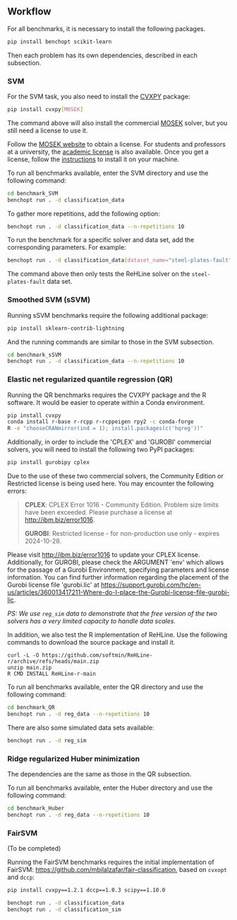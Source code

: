 ## Workflow

For all benchmarks, it is necessary to install the following packages.

```bash
pip install benchopt scikit-learn
```

Then each problem has its own dependencies,
described in each subsection.

### SVM

For the SVM task, you also need to install the
[CVXPY](https://www.cvxpy.org/) package:

```bash
pip install cvxpy[MOSEK]
```

The command above will also install the commercial
[MOSEK](https://www.mosek.com/) solver, but you
still need a license to use it.

Follow the [MOSEK website](https://www.mosek.com/resources/getting-started/)
to obtain a license. For students and professors at a university, the
[academic license](https://www.mosek.com/products/academic-licenses/)
is also available. Once you get a license, follow the
[instructions](https://docs.mosek.com/latest/licensing/quickstart.html#local)
to install it on your machine.

To run all benchmarks available, enter the SVM directory and use the following command:

```bash
cd benchmark_SVM
benchopt run . -d classification_data
```

To gather more repetitions, add the following option:

```bash
benchopt run . -d classification_data --n-repetitions 10
```

To run the benchmark for a specific solver and data set,
add the corresponding parameters. For example:

```bash
benchopt run . -d classification_data[dataset_name="steel-plates-fault"] -s rehline
```

The command above then only tests the ReHLine solver on the `steel-plates-fault` data set.

### Smoothed SVM (sSVM)

Running sSVM benchmarks require the following additional package:

```bash
pip install sklearn-contrib-lightning
```

And the running commands are similar to those in the SVM subsection.

```bash
cd benchmark_sSVM
benchopt run . -d classification_data --n-repetitions 10
```

### Elastic net regularized quantile regression (QR)

Running the QR benchmarks requires the CVXPY package
and the R software. It would be easier to operate
within a Conda environment.

```bash
pip install cvxpy
conda install r-base r-rcpp r-rcppeigen rpy2 -c conda-forge
R -e "chooseCRANmirror(ind = 1); install.packages(c('hqreg'))"
```

Additionally, in order to include the 'CPLEX' and 'GUROBI' commercial solvers, you will need to install the following two PyPI packages:
```bash
pip install gurobipy cplex
```
Due to the use of these two commercial solvers, the Community Edition or Restricted license is being used here. You may encounter the following errors:

> **CPLEX**: CPLEX Error 1016 - Community Edition. Problem size limits have been exceeded. Please purchase a license at http://ibm.biz/error1016.
>
> **GUROBI**: Restricted license - for non-production use only - expires 2024-10-28.

Please visit http://ibm.biz/error1016 to update your CPLEX license. Additionally, for GUROBI, please check the ARGUMENT 'env' which allows for the passage of a Gurobi Environment, specifying parameters and license information. You can find further information regarding the placement of the Gurobi license file 'gurobi.lic' at https://support.gurobi.com/hc/en-us/articles/360013417211-Where-do-I-place-the-Gurobi-license-file-gurobi-lic.

*PS: We use `reg_sim` data to demonstrate that the free version of the two solvers has a very limited capacity to handle data scales.*

In addition, we also test the R implementation of
ReHLine. Use the following commands to download
the source package and install it.

```
curl -L -O https://github.com/softmin/ReHLine-r/archive/refs/heads/main.zip
unzip main.zip
R CMD INSTALL ReHLine-r-main
```

To run all benchmarks available, enter the QR directory and use the following command:

```bash
cd benchmark_QR
benchopt run . -d reg_data --n-repetitions 10
```

There are also some simulated data sets available:

```bash
benchopt run . -d reg_sim
```

### Ridge regularized Huber minimization

The dependencies are the same as those in the QR subsection.

To run all benchmarks available, enter the Huber directory and use the following command:

```bash
cd benchmark_Huber
benchopt run . -d reg_data --n-repetitions 10
```

### FairSVM

(To be completed)

Running the FairSVM benchmarks requires the initial implementation of FairSVM: https://github.com/mbilalzafar/fair-classification,
based on `cvxopt` and `dccp`:

```bash
pip install cvxpy==1.2.1 dccp==1.0.3 scipy==1.10.0
```

<!-- ```bash
pip install cvxpy dccp
``` -->

```bash
benchopt run . -d classification_data
benchopt run . -d classification_sim
```
